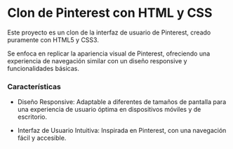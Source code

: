 # Clon de Pinterest con HTML y CSS
Este proyecto es un clon de la interfaz de usuario de Pinterest, creado puramente con HTML5 y CSS3. 

Se enfoca en replicar la apariencia visual de Pinterest, ofreciendo una experiencia de navegación similar con un diseño responsive y funcionalidades básicas.

### Características

* Diseño Responsive: Adaptable a diferentes de tamaños de pantalla para una experiencia de usuario óptima en dispositivos móviles y de escritorio.

* Interfaz de Usuario Intuitiva: Inspirada en Pinterest, con una navegación fácil y accesible.


